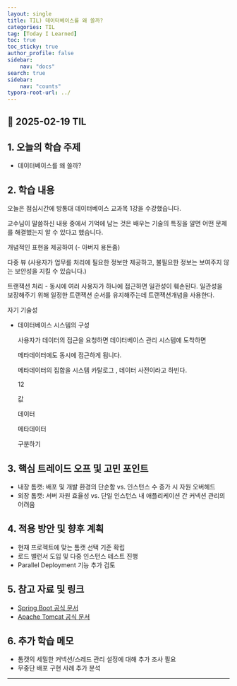 ```yaml
---
layout: single
title: TIL) 데이터베이스를 왜 쓸까?
categories: TIL
tag: [Today I Learned]
toc: true
toc_sticky: true
author_profile: false
sidebar:
    nav: "docs"
search: true
sidebar:
    nav: "counts"
typora-root-url: ../
---
```


## 📌 2025-02-19 TIL

## 1. 오늘의 학습 주제
- 데이터베이스를 왜 쓸까?

## 2. 학습 내용

오늘은 점심시간에 방통대 데이터베이스 교과목 1강을 수강했습니다.

교수님이 말씀하신 내용 중에서 기억에 남는 것은 배우는 기술의 특징을 알면 어떤 문제를 해결했는지 알 수 있다고 했습니다.

개념적인 표현을 제공하여 (- 아버지 용돈좀)

다중 뷰 (사용자가 업무를 처리에 필요한 정보만 제공하고, 불필요한 정보는 보여주지 않는 보안성을 지킬 수 있습니다.)

트랜잭션 처리 - 동시에 여러 사용자가 하나에 접근하면 일관성이 훼손된다. 일관성을 보장해주기 위해 일정한 트랜잭션 순서를 유지해주는데 트랜잭션개념을 사용한다.



자기 기술성

- 데이터베이스 시스템의 구성

  사용자가 데이터의 접근을 요청하면 데이터베이스 관리 시스템에 도착하면

  메타데이터에도 동시에 접근하게 됩니다.

  메타데이터의 집합을 시스템 카탈로그 , 데이터 사전이라고 하빈다.

  12    

  값

  데이터

  메타데이터 

  구분하기





## 3. 핵심 트레이드 오프 및 고민 포인트
- 내장 톰캣: 배포 및 개발 환경의 단순함 vs. 인스턴스 수 증가 시 자원 오버헤드
- 외장 톰캣: 서버 자원 효율성 vs. 단일 인스턴스 내 애플리케이션 간 커넥션 관리의 어려움

## 4. 적용 방안 및 향후 계획
- 현재 프로젝트에 맞는 톰캣 선택 기준 확립  
- 로드 밸런서 도입 및 다중 인스턴스 테스트 진행  
- Parallel Deployment 기능 추가 검토

## 5. 참고 자료 및 링크
- [Spring Boot 공식 문서](https://spring.io/projects/spring-boot)
- [Apache Tomcat 공식 문서](https://tomcat.apache.org/)

## 6. 추가 학습 메모
- 톰캣의 세밀한 커넥션/스레드 관리 설정에 대해 추가 조사 필요
- 무중단 배포 구현 사례 추가 분석  

---
